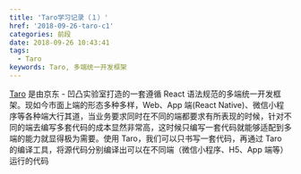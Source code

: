 ```yaml
---
title: 'Taro学习记录（１）'
href: '2018-09-26-taro-c1'
categories: 前段
date: 2018-09-26 10:43:41
tags:
  - Taro
keywords: Taro, 多端统一开发框架
---
```

[Taro](https://taro.aotu.io) 是由京东 - 凹凸实验室打造的一套遵循 React 语法规范的多端统一开发框架。现如今市面上端的形态多种多样，Web、App 端(React Native)、微信小程序等各种端大行其道，当业务要求同时在不同的端都要求有所表现的时候，针对不同的端去编写多套代码的成本显然非常高，这时候只编写一套代码就能够适配到多端的能力就显得极为需要。使用 Taro，我们可以只书写一套代码，再通过 Taro 的编译工具，将源代码分别编译出可以在不同端（微信小程序、H5、App 端等）运行的代码
<!--more-->
